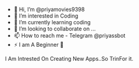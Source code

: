 - 👋 Hi, I’m @priyamovies9398
- 👀 I’m interested in Coding
- 🌱 I’m currently learning coding
- 💞️ I’m looking to collaborate on ...
- 📫 How to reach me - Telegram @priyassbot
- ⚡ I am A Beginner 🔰 

I Am Intrested On Creating New Apps..So TrinFor it.
